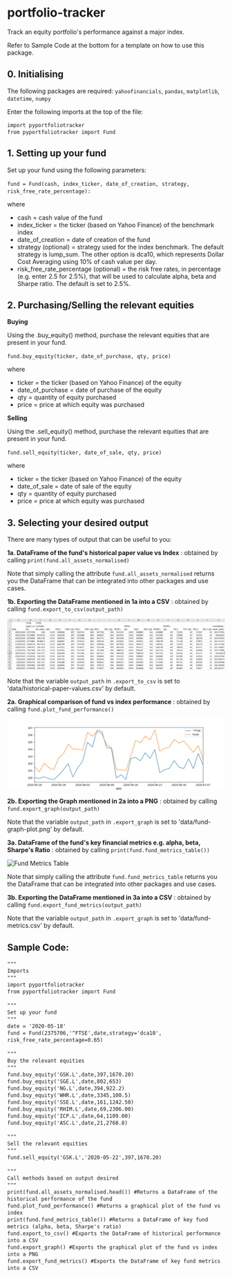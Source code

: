 # portfolio-tracker
Track an equity portfolio's performance against a major index.

Refer to Sample Code at the bottom for a template on how to use this package.

## 0. Initialising

The following packages are required: `yahoofinancials`, `pandas`, `matplotlib`, `datetime`, `numpy`

Enter the following imports at the top of the file:
```
import pyportfoliotracker
from pyportfoliotracker import Fund
```

## 1. Setting up your fund

Set up your fund using the following parameters:

`fund = Fund(cash, index_ticker, date_of_creation, strategy, risk_free_rate_percentage):`

where
- cash = cash value of the fund
- index_ticker = the ticker (based on Yahoo Finance) of the benchmark index
- date_of_creation = date of creation of the fund
- strategy (optional) = strategy used for the index benchmark. The default strategy is lump_sum. The other option is dca10, which represents Dollar Cost Averaging using 10% of cash value per day.
- risk_free_rate_percentage (optional) = the risk free rates, in percentage (e.g. enter 2.5 for 2.5%), that will be used to calculate alpha, beta and Sharpe ratio. The default is set to 2.5%.

## 2. Purchasing/Selling the relevant equities

**Buying**

Using the .buy_equity() method, purchase the relevant equities that are present in your fund.

`fund.buy_equity(ticker, date_of_purchase, qty, price)`

where
- ticker = the ticker (based on Yahoo Finance) of the equity
- date_of_purchase = date of purchase of the equity
- qty = quantity of equity purchased
- price = price at which equity was purchased

**Selling**

Using the .sell_equity() method, purchase the relevant equities that are present in your fund.

`fund.sell_equity(ticker, date_of_sale, qty, price)`

where
- ticker = the ticker (based on Yahoo Finance) of the equity
- date_of_sale = date of sale of the equity
- qty = quantity of equity purchased
- price = price at which equity was purchased

## 3. Selecting your desired output

There are many types of output that can be useful to you:

**1a. DataFrame of the fund's historical paper value vs Index** : obtained by calling `print(fund.all_assets_normalised)`

Note that simply calling the attribute `fund.all_assets_normalised` returns you the DataFrame that can be integrated into other packages and use cases.

**1b. Exporting the DataFrame mentioned in 1a into a CSV** : obtained by calling `fund.export_to_csv(output_path)`

<img src="/src/csv_output.png" alt="CSV Output of Fund Performance"/>

Note that the variable `output_path` in `.export_to_csv` is set to 'data/historical-paper-values.csv' by default.

**2a. Graphical comparison of fund vs index performance** : obtained by calling `fund.plot_fund_performance()`

<img src="/src/graphical_output.png" alt="Graphical Output of Fund Performance"/>

**2b. Exporting the Graph mentioned in 2a into a PNG** : obtained by calling `fund.export_graph(output_path)`

Note that the variable `output_path` in `.export_graph` is set to 'data/fund-graph-plot.png' by default.

**3a. DataFrame of the fund's key financial metrics e.g. alpha, beta, Sharpe's Ratio** : obtained by calling `print(fund.fund_metrics_table())`

<img src="/src/fund-metrics.png" alt="Fund Metrics Table">

Note that simply calling the attribute `fund.fund_metrics_table` returns you the DataFrame that can be integrated into other packages and use cases.

**3b. Exporting the DataFrame mentioned in 3a into a CSV** : obtained by calling `fund.export_fund_metrics(output_path)`

Note that the variable `output_path` in `.export_graph` is set to 'data/fund-metrics.csv' by default.

## Sample Code:

```
"""
Imports
"""
import pyportfoliotracker
from pyportfoliotracker import Fund

"""
Set up your fund
"""
date = '2020-05-18'
fund = Fund(2375706,'^FTSE',date,strategy='dca10', risk_free_rate_percentage=0.65)

"""
Buy the relevant equities
"""
fund.buy_equity('GSK.L',date,397,1670.20)
fund.buy_equity('SGE.L',date,802,653)
fund.buy_equity('NG.L',date,394,922.2)
fund.buy_equity('WHR.L',date,3345,100.5)
fund.buy_equity('SSE.L',date,161,1242.50)
fund.buy_equity('RHIM.L',date,69,2306.00)
fund.buy_equity('ICP.L',date,64,1109.00)
fund.buy_equity('ASC.L',date,21,2768.8)

"""
Sell the relevant equities
"""
fund.sell_equity('GSK.L','2020-05-22',397,1670.20)

"""
Call methods based on output desired
"""
print(fund.all_assets_normalised.head()) #Returns a DataFrame of the historical performance of the fund
fund.plot_fund_performance() #Returns a graphical plot of the fund vs index
print(fund.fund_metrics_table()) #Returns a DataFrame of key fund metrics (alpha, beta, Sharpe's ratio)
fund.export_to_csv() #Exports the DataFrame of historical performance into a CSV
fund.export_graph() #Exports the graphical plot of the fund vs index into a PNG
fund.export_fund_metrics() #Exports the DataFrame of key fund metrics into a CSV
```